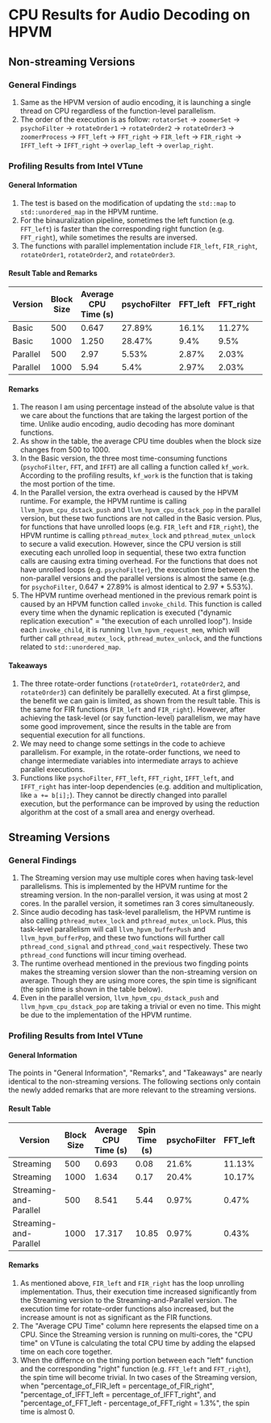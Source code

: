 # CPU Results for Audio Decoding on HPVM

## Non-streaming Versions

### General Findings
1. Same as the HPVM version of audio encoding, it is launching a single thread on CPU regardless of the function-level parallelism.
2. The order of the execution is as follow: `rotatorSet` -> `zoomerSet` -> `psychoFilter` -> `rotateOrder1` -> `rotateOrder2` -> `rotateOrder3` -> `zoomerProcess` -> `FFT_left` -> `FFT_right` -> `FIR_left` -> `FIR_right` -> `IFFT_left` -> `IFFT_right` -> `overlap_left` -> `overlap_right`.

### Profiling Results from Intel VTune

#### General Information
1. The test is based on the modification of updating the `std::map` to `std::unordered_map` in the HPVM runtime.
2. For the binauralization pipeline, sometimes the left function (e.g. `FFT_left`) is faster than the corresponding right function (e.g. `FFT_right`), while sometimes the results are inversed.
3. The functions with parallel implementation include `FIR_left`, `FIR_right`, `rotateOrder1`, `rotateOrder2`, and `rotateOrder3`.

#### Result Table and Remarks

| Version | Block Size | Average CPU Time (s) | psychoFilter | FFT_left | FFT_right | IFFT_left | IFFT_right | rotateOrder3 | FIR_left | FIR_right | llvm_hpvm_cpu_dstack_push | llvm_hpvm_cpu_dstack_pop | rotateOrder2 | zoomProcess |
|---------|------------|------------------|--------------|----------|-----------|-----------|------------|--------------|----------|-----------|---------------------------|--------------------------|--------------|-------------|
| Basic | 500 | 0.647 | 27.89% | 16.1% | 11.27% | 10.17% | 10.3% | 8.27% | 6.43% | 6.47% | - | - | - | - |
| Basic | 1000 | 1.250 | 28.47% | 9.4% | 9.5% | 11.83% | 10.97% | 11.8% | 3.2% | 5.77% | - | - | - | - |
| Parallel | 500 | 2.97 | 5.53% | 2.87% | 2.03% | 2.87% | 2.13% | 5.57% | 24.5% | 22.37% | 13.63% | 8.2% | 4.37% | 3.7% |
| Parallel | 1000 | 5.94 | 5.4% | 2.97% | 2.03% | 2.43% | 2.33% | 5.6% | 23.4% | 23.37% | 13.0% | 8.9% | 4.33% | 2.07% |

#### Remarks
1. The reason I am using percentage instead of the absolute value is that we care about the functions that are taking the largest portion of the time. Unlike audio encoding, audio decoding has more dominant functions.
2. As show in the table, the average CPU time doubles when the block size changes from 500 to 1000.
3. In the Basic version, the three most time-consuming functions (`psychoFilter`, `FFT`, and `IFFT`) are all calling a function called `kf_work`. According to the profiling results, `kf_work` is the function that is taking the most portion of the time.
4. In the Parallel version, the extra overhead is caused by the HPVM runtime. For example, the HPVM runtime is calling `llvm_hpvm_cpu_dstack_push` and `llvm_hpvm_cpu_dstack_pop` in the parallel version, but these two functions are not called in the Basic version. Plus, for functions that have unrolled loops (e.g. `FIR_left` and `FIR_right`), the HPVM runtime is calling `pthread_mutex_lock` and `pthread_mutex_unlock` to secure a valid execution. However, since the CPU version is still executing each unrolled loop in sequential, these two extra function calls are causing extra timing overhead. For the functions that does not have unrolled loops (e.g. `psychoFilter`), the execution time between the non-parallel versions and the parallel versions is almost the same (e.g. for `psychoFilter`, 0.647 * 27.89% is almost identical to 2.97 * 5.53%).
5. The HPVM runtime overhead mentioned in the previous remark point is caused by an HPVM function called `invoke_child`. This function is called every time when the dynamic replication is executed ("dynamic replication execution" = "the execution of each unrolled loop"). Inside each `invoke_child`, it is running `llvm_hpvm_request_mem`, which will further call `pthread_mutex_lock`, `pthread_mutex_unlock`, and the functions related to `std::unordered_map`.

#### Takeaways
1. The three rotate-order functions (`rotateOrder1`, `rotateOrder2`, and `rotateOrder3`) can definitely be parallelly executed. At a first glimpse, the benefit we can gain is limited, as shown from the result table. This is the same for FIR functions (`FIR_left` and `FIR_right`). However, after achieving the task-level (or say function-level) parallelism, we may have some good improvement, since the results in the table are from sequential execution for all functions.
2. We may need to change some settings in the code to achieve parallelism. For example, in the rotate-order functions, we need to change intermediate variables into intermediate arrays to achieve parallel executions.
3. Functions like `psychoFilter`, `FFT_left`, `FFT_right`, `IFFT_left`, and `IFFT_right` has inter-loop dependencies (e.g. addition and multiplication, like `a += b[i];`). They cannot be directly changed into parallel execution, but the performance can be improved by using the reduction algorithm at the cost of a small area and energy overhead.

## Streaming Versions

### General Findings
1. The Streaming version may use multiple cores when having task-level parallelisms. This is implemented by the HPVM runtime for the streaming version. In the non-parallel version, it was using at most 2 cores. In the parallel version, it sometimes ran 3 cores simultaneously.
2. Since audio decoding has task-level parallelism, the HPVM runtime is also calling `pthread_mutex_lock` and `pthread_mutex_unlock`. Plus, this task-level parallelism will call `llvm_hpvm_bufferPush` and `llvm_hpvm_bufferPop`, and these two functions will further call `pthread_cond_signal` and `pthread_cond_wait` respectively. These two `pthread_cond` functions will incur timing overhead.
3. The runtime overhead mentioned in the previous two fingding points makes the streaming version slower than the non-streaming version on average. Though they are using more cores, the spin time is significant (the spin time is shown in the table below).
4. Even in the parallel version, `llvm_hpvm_cpu_dstack_push` and `llvm_hpvm_cpu_dstack_pop` are taking a trivial or even no time. This might be due to the implementation of the HPVM runtime.

### Profiling Results from Intel VTune

#### General Information
The points in "General Information", "Remarks", and "Takeaways" are nearly identical to the non-streaming versions. The following sections only contain the newly added remarks that are more relevant to the streaming versions.

#### Result Table

| Version | Block Size | Average CPU Time (s) | Spin Time (s) | psychoFilter | FFT_left | FFT_right | IFFT_left | IFFT_right | FIR_left | FIR_right | rotateOrder3 | rotateOrder2 | rotateOrder1 | zoomProcess |
|---------|------------|------------------|-----------|--------------|----------|-----------|-----------|------------|----------|-----------|--------------|--------------|--------------|-------------|
| Streaming | 500 | 0.693 | 0.08 | 21.6% | 11.13% | 10.8% | 9.97% | 9.63% | 5.6% | 5.2% | 9.67% | 1.17% | 0.77% | 10% |
| Streaming | 1000 | 1.634 | 0.17 | 20.4% | 10.17% | 10.17% | 10% | 10.33% | 5.33% | 5% | 9.43% | 2.5% | 1.63% | 8.7% |
| Streaming-and-Parallel | 500 | 8.541 | 5.44 | 0.97% | 0.47% | 0.47% | 0.4% | 0.47% | 39.23% | 39.17% | 6.17% | 5.93% | 5.93% | 0.5% |
| Streaming-and-Parallel | 1000 | 17.317 | 10.85 | 0.97% | 0.43% | 0.5% | 0.5% | 0.43% | 39.2% | 39.23% | 6.13% | 5.97% | 5.8% | 0.37% |

#### Remarks
1. As mentioned above, `FIR_left` and `FIR_right` has the loop unrolling implementation. Thus, their execution time increased significantly from the Streaming version to the Streaming-and-Parallel version. The execution time for rotate-order functions also increased, but the increase amount is not as significant as the FIR functions.
2. The "Average CPU Time" column here represents the elapsed time on a CPU. Since the Streaming version is running on multi-cores, the "CPU time" on VTune is calculating the total CPU time by adding the elapsed time on each core together.
3. When the differnce on the timing portion between each "left" function and the corresponding "right" function (e.g. `FFT_left` and `FFT_right`), the spin time will become trivial. In two cases of the Streaming version, when "percentage_of_FIR_left = percentage_of_FIR_right", "percentage_of_IFFT_left = percentage_of_IFFT_right", and "percentage_of_FFT_left - percentage_of_FFT_right = 1.3%", the spin time is almost 0.
